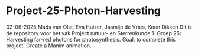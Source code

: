 # Project-25-Photon-Harvesting
02-06-2025
Mads van Olst, Eva Huizer, Jasmijn de Vries, Koen Dikken
Dit is de repository voor het vak Project natuur- en Sterrenkunde 1. 
Groep 25: Harvesting far-red photons for photosynthesis.
Goal: to complete this project. Create a Manim animation.
